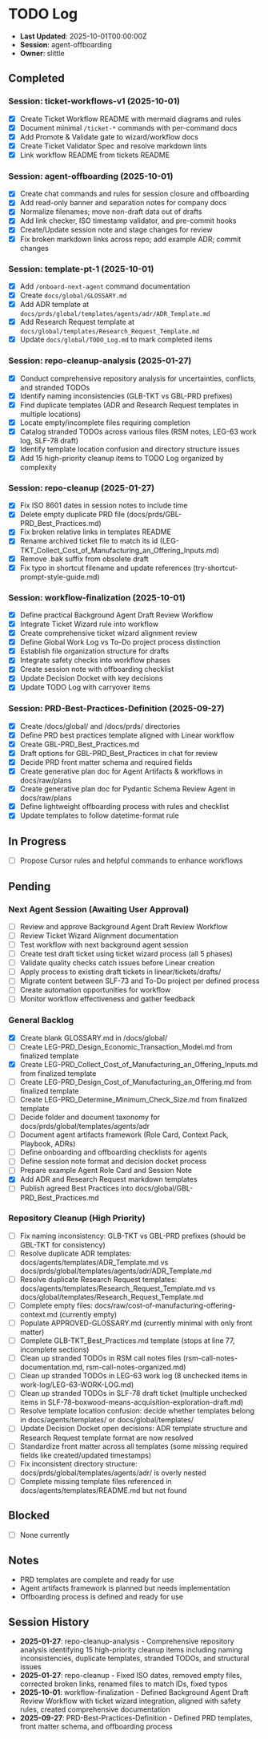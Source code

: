 # TODO Log

- **Last Updated**: 2025-10-01T00:00:00Z
- **Session**: agent-offboarding
- **Owner**: slittle

## Completed

### Session: ticket-workflows-v1 (2025-10-01)

- [x] Create Ticket Workflow README with mermaid diagrams and rules
- [x] Document minimal `/ticket-*` commands with per-command docs
- [x] Add Promote & Validate gate to wizard/workflow docs
- [x] Create Ticket Validator Spec and resolve markdown lints
- [x] Link workflow README from tickets README

### Session: agent-offboarding (2025-10-01)

- [x] Create chat commands and rules for session closure and offboarding
- [x] Add read-only banner and separation notes for company docs
- [x] Normalize filenames; move non-draft data out of drafts
- [x] Add link checker, ISO timestamp validator, and pre-commit hooks
- [x] Create/Update session note and stage changes for review
- [x] Fix broken markdown links across repo; add example ADR; commit changes

### Session: template-pt-1 (2025-10-01)

- [x] Add `/onboard-next-agent` command documentation
- [x] Create `docs/global/GLOSSARY.md`
- [x] Add ADR template at `docs/prds/global/templates/agents/adr/ADR_Template.md`
- [x] Add Research Request template at `docs/global/templates/Research_Request_Template.md`
- [x] Update `docs/global/TODO_Log.md` to mark completed items

### Session: repo-cleanup-analysis (2025-01-27)

- [x] Conduct comprehensive repository analysis for uncertainties, conflicts, and stranded TODOs
- [x] Identify naming inconsistencies (GLB-TKT vs GBL-PRD prefixes)
- [x] Find duplicate templates (ADR and Research Request templates in multiple locations)
- [x] Locate empty/incomplete files requiring completion
- [x] Catalog stranded TODOs across various files (RSM notes, LEG-63 work log, SLF-78 draft)
- [x] Identify template location confusion and directory structure issues
- [x] Add 15 high-priority cleanup items to TODO Log organized by complexity

### Session: repo-cleanup (2025-01-27)

- [x] Fix ISO 8601 dates in session notes to include time
- [x] Delete empty duplicate PRD file (docs/prds/GBL-PRD_Best_Practices.md)
- [x] Fix broken relative links in templates README
- [x] Rename archived ticket file to match its id (LEG-TKT_Collect_Cost_of_Manufacturing_an_Offering_Inputs.md)
- [x] Remove .bak suffix from obsolete draft
- [x] Fix typo in shortcut filename and update references (try-shortcut-prompt-style-guide.md)

### Session: workflow-finalization (2025-10-01)

- [x] Define practical Background Agent Draft Review Workflow
- [x] Integrate Ticket Wizard rule into workflow
- [x] Create comprehensive ticket wizard alignment review
- [x] Define Global Work Log vs To-Do project process distinction
- [x] Establish file organization structure for drafts
- [x] Integrate safety checks into workflow phases
- [x] Create session note with offboarding checklist
- [x] Update Decision Docket with key decisions
- [x] Update TODO Log with carryover items

### Session: PRD-Best-Practices-Definition (2025-09-27)

- [x] Create /docs/global/ and /docs/prds/ directories
- [x] Define PRD best practices template aligned with Linear workflow
- [x] Create GBL-PRD_Best_Practices.md
- [x] Draft options for GBL-PRD_Best_Practices in chat for review
- [x] Decide PRD front matter schema and required fields
- [x] Create generative plan doc for Agent Artifacts & workflows in docs/raw/plans
- [x] Create generative plan doc for Pydantic Schema Review Agent in docs/raw/plans
- [x] Define lightweight offboarding process with rules and checklist
- [x] Update templates to follow datetime-format rule

## In Progress

- [ ] Propose Cursor rules and helpful commands to enhance workflows

## Pending

### Next Agent Session (Awaiting User Approval)

- [ ] Review and approve Background Agent Draft Review Workflow
- [ ] Review Ticket Wizard Alignment documentation
- [ ] Test workflow with next background agent session
- [ ] Create test draft ticket using ticket wizard process (all 5 phases)
- [ ] Validate quality checks catch issues before Linear creation
- [ ] Apply process to existing draft tickets in linear/tickets/drafts/
- [ ] Migrate content between SLF-73 and To-Do project per defined process
- [ ] Create automation opportunities for workflow
- [ ] Monitor workflow effectiveness and gather feedback

### General Backlog

- [x] Create blank GLOSSARY.md in /docs/global/
- [ ] Create LEG-PRD_Design_Economic_Transaction_Model.md from finalized template
- [x] Create LEG-PRD_Collect_Cost_of_Manufacturing_an_Offering_Inputs.md from finalized template
- [ ] Create LEG-PRD_Design_Cost_of_Manufacturing_an_Offering.md from finalized template
- [ ] Create LEG-PRD_Determine_Minimum_Check_Size.md from finalized template
- [ ] Decide folder and document taxonomy for docs/prds/global/templates/agents/adr
- [ ] Document agent artifacts framework (Role Card, Context Pack, Playbook, ADRs)
- [ ] Define onboarding and offboarding checklists for agents
- [ ] Define session note format and decision docket process
- [ ] Prepare example Agent Role Card and Session Note
- [x] Add ADR and Research Request markdown templates
- [ ] Publish agreed Best Practices into docs/global/GBL-PRD_Best_Practices.md

### Repository Cleanup (High Priority)

- [ ] Fix naming inconsistency: GLB-TKT vs GBL-PRD prefixes (should be GBL-TKT for consistency)
- [ ] Resolve duplicate ADR templates: docs/agents/templates/ADR_Template.md vs docs/prds/global/templates/agents/adr/ADR_Template.md
- [ ] Resolve duplicate Research Request templates: docs/agents/templates/Research_Request_Template.md vs docs/global/templates/Research_Request_Template.md
- [ ] Complete empty files: docs/raw/cost-of-manufacturing-offering-context.md (currently empty)
- [ ] Populate APPROVED-GLOSSARY.md (currently minimal with only front matter)
- [ ] Complete GLB-TKT_Best_Practices.md template (stops at line 77, incomplete sections)
- [ ] Clean up stranded TODOs in RSM call notes files (rsm-call-notes-documentation.md, rsm-call-notes-organized.md)
- [ ] Clean up stranded TODOs in LEG-63 work log (8 unchecked items in work-log/LEG-63-WORK-LOG.md)
- [ ] Clean up stranded TODOs in SLF-78 draft ticket (multiple unchecked items in SLF-78-boxwood-means-acquisition-exploration-draft.md)
- [ ] Resolve template location confusion: decide whether templates belong in docs/agents/templates/ or docs/global/templates/
- [ ] Update Decision Docket open decisions: ADR template structure and Research Request template format are now resolved
- [ ] Standardize front matter across all templates (some missing required fields like created/updated timestamps)
- [ ] Fix inconsistent directory structure: docs/prds/global/templates/agents/adr/ is overly nested
- [ ] Complete missing template files referenced in docs/agents/templates/README.md but not found

## Blocked

- [ ] None currently

## Notes

- PRD templates are complete and ready for use
- Agent artifacts framework is planned but needs implementation
- Offboarding process is defined and ready for use

## Session History

- **2025-01-27**: repo-cleanup-analysis - Comprehensive repository analysis identifying 15 high-priority cleanup items including naming inconsistencies, duplicate templates, stranded TODOs, and structural issues
- **2025-01-27**: repo-cleanup - Fixed ISO dates, removed empty files, corrected broken links, renamed files to match IDs, fixed typos
- **2025-10-01**: workflow-finalization - Defined Background Agent Draft Review Workflow with ticket wizard integration, aligned with safety rules, created comprehensive documentation
- **2025-09-27**: PRD-Best-Practices-Definition - Defined PRD templates, front matter schema, and offboarding process
